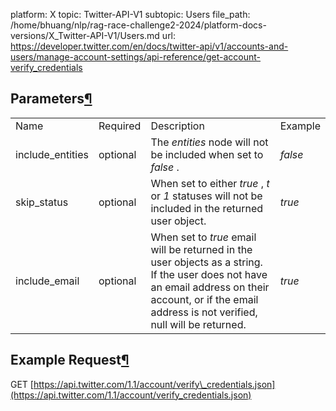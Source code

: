 platform: X
topic: Twitter-API-V1
subtopic: Users
file_path: /home/bhuang/nlp/rag-race-challenge2-2024/platform-docs-versions/X_Twitter-API-V1/Users.md
url: https://developer.twitter.com/en/docs/twitter-api/v1/accounts-and-users/manage-account-settings/api-reference/get-account-verify_credentials

## Parameters[¶](#parameters "Permalink to this headline")

|     |     |     |     |
| --- | --- | --- | --- |
| Name | Required | Description | Example |
| include\_entities | optional | The _entities_ node will not be included when set to _false_ . | _false_ |
| skip\_status | optional | When set to either _true_ , _t_ or _1_ statuses will not be included in the returned user object. | _true_ |
| include\_email | optional | When set to _true_ email will be returned in the user objects as a string. If the user does not have an email address on their account, or if the email address is not verified, null will be returned. | _true_ |

## Example Request[¶](#example-request "Permalink to this headline")

GET [https://api.twitter.com/1.1/account/verify\_credentials.json](https://api.twitter.com/1.1/account/verify_credentials.json)